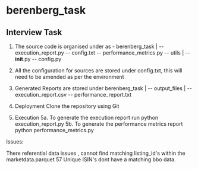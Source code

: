 # berenberg_task
Interview Task 
---------

1. The source code is organised under as -
berenberg_task
|
-- execution_report.py
-- config.txt
-- performance_metrics.py
-- utils
   |
    -- __init__.py
    -- config.py

2. All the configuration for sources are stored under config.txt, this will need to be amended as per the environment
3. Generated Reports are stored  under
   berenberg_task
   |
   -- output_files
      |
       -- execution_report.csv
       -- performance_report.txt

4. Deployment
     Clone the repository using Git

5. Execution
     5a. To generate the execution report run
         python execution_report.py
     5b. To generate the performance metrics report
         python performance_metrics.py
      

Issues:

There referential data issues , cannot find matching listing_id's within the marketdata.parquet 
57 Unique ISIN's dont have a matching bbo data.
